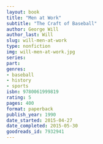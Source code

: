 ```yaml
---
layout: book
title: "Men at Work"
subtitle: "The Craft of Baseball"
author: George Will
author_last: Will
slug: will-men-at-work
type: nonfiction
img: will-men-at-work.jpg
series: 
part: 
genres:
- baseball
- history
- sports
isbn: 9780061999819
rating: 5
pages: 400
format: paperback
publish_year: 1990
date_started: 2015-04-27
date_completed: 2015-05-30
goodreads_id: 7932941
---
```

